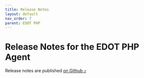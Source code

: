 ```yaml
---
title: Release Notes
layout: default
nav_order: 7
parent: EDOT PHP
---
```


# Release Notes for the EDOT PHP Agent

Release notes are published [on Github ⤴](https://github.com/elastic/elastic-otel-php/releases)
